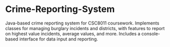 # Crime-Reporting-System
Java-based crime reporting system for CSC8011 coursework. Implements classes for managing burglary incidents and districts, with features to report on highest value incidents, average values, and more. Includes a console-based interface for data input and reporting. 
